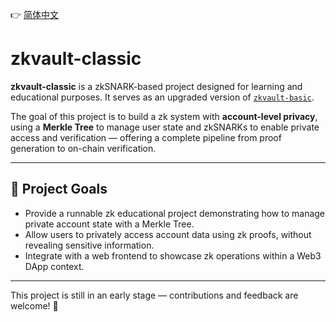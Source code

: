 👉 [简体中文](./README.zh-CN.md)

# zkvault-classic

**zkvault-classic** is a zkSNARK-based project designed for learning and educational purposes. It serves as an upgraded version of [`zkvault-basic`](https://github.com/zekele-win/zkvault-basic).

The goal of this project is to build a zk system with **account-level privacy**, using a **Merkle Tree** to manage user state and zkSNARKs to enable private access and verification — offering a complete pipeline from proof generation to on-chain verification.

---

## 🚀 Project Goals

- Provide a runnable zk educational project demonstrating how to manage private account state with a Merkle Tree.
- Allow users to privately access account data using zk proofs, without revealing sensitive information.
- Integrate with a web frontend to showcase zk operations within a Web3 DApp context.

---

This project is still in an early stage — contributions and feedback are welcome! 🙌
